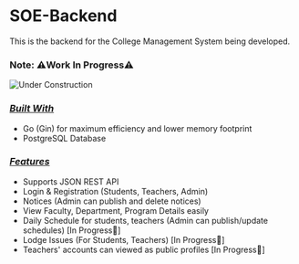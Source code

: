 # SOE-Backend

This is the backend for the College Management System being developed.

### Note: ⚠️Work In Progress⚠️

![Under Construction](https://img.freepik.com/free-vector/illustration-table-tennis-racket-with-construction-banner_152558-64489.jpg?w=300)

### <i><u> Built With </u></i>

- Go (Gin) for maximum efficiency and lower memory footprint
- PostgreSQL Database

### <i><u> Features </u></i>

- Supports JSON REST API
- Login & Registration (Students, Teachers, Admin)
- Notices (Admin can publish and delete notices)
- View Faculty, Department, Program Details easily
- Daily Schedule for students, teachers (Admin can publish/update schedules) [In Progress🚧]
- Lodge Issues (For Students, Teachers) [In Progress🚧]
- Teachers' accounts can viewed as public profiles [In Progress🚧]
